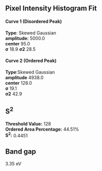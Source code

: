 ## Pixel Intensity Histogram Fit

#### Curve 1 (Disordered Peak)
**Type**: Skewed Gaussian\
**amplitude:** 5000.0\
**center** 95.0\
**σ** 18.9
**σ2** 28.5


#### Curve 2 (Ordered Peak)
**Type**:Skewed Gaussian\
**amplitude** 4938.0\
**center** 128.0\
**σ** 19.1\
**σ2** 42.9


## S<sup>2</sup>
**Threshold Value:** 128\
**Ordered Area Percentage:** 44.51%\
**S<sup>2</sup>:** 0.4451


## Band gap
3.35 eV
